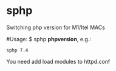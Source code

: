 # sphp
Switching php version for M1/Itel MACs

#Usage: 
$ sphp **phpversion**, e.g.:
```
sphp 7.4
```

You need add load modules to httpd.conf   
